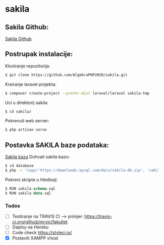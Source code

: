 # sakila
## Sakila Github:
[Sakila Github](https://github.com/AlgebraPHP2020/sakila)


## Postrupak instalacije:
Kloniranje repozitorija:
```sh
$ git clone https://github.com/AlgebraPHP2020/sakila.git
```

Kreiranje laravel projekta:
```sh
$ composer create-project --prefer-dist laravel/laravel sakila-tmp
```

Uci u direktorij sakila:
```sh
$ cd sakila/
```

Pokrenuti web server:
```sh
$ php artisan serve
```

## Postavka SAKILA baze podataka:
[Sakila baza](https://dev.mysql.com/doc/index-other.html)
Dohvati sakila bazu:
```sh
$ cd database
$ php -r "copy('https://downloads.mysql.com/docs/sakila-db.zip', 'sakila-db.zip');"
```

Pokreni skripte u Heidisql:
```SQL
$ RUN sakila-schema.sql
$ RUN sakila-data.sql
```


### Todos
 - [ ] Testiranje na TRAVIS CI --> primjer: https://travis-ci.org/github/mrvic/fakultet
 - [ ] Deploy na Heroku
 - [ ] Code check https://styleci.io/
 - [x] Postaviti XAMPP vhost
